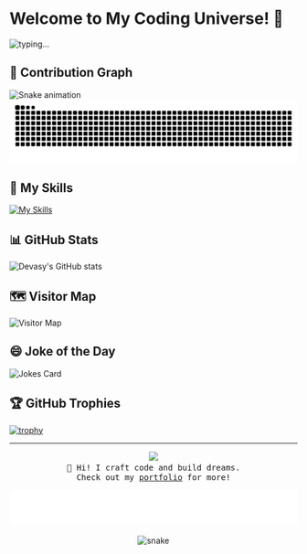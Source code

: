 
# Welcome to My Coding Universe! 🚀
![typing...](https://readme-typing-svg.herokuapp.com?font=Fira+Code&weight=500&size=14&duration=3666&pause=2333&color=1677FF&repeat=true&random=false&height=21&lines=I+am+Devasy,+a+Passionate+Developer.)
<!-- <p align="center">
  <img src="path_to_your_animated_banner.gif" alt="Animated Banner">
</p> -->


## 🐍 Contribution Graph

![Snake animation](https://github.com/Devasy23/Devasy23/blob/output/github-contribution-grid-snake.svg)
<picture>
  <source media="(prefers-color-scheme: dark)" srcset="dist/github-snake-dark.svg" />
  <source media="(prefers-color-scheme: light)" srcset="dist/github-snake.svg" />
  <img alt="github-snake" src="dist/github-snake.svg" />
</picture>


## 🌟 My Skills

[![My Skills](https://skillicons.dev/icons?i=js,html,css,python,react,nodejs)](https://skillicons.dev)

## 📊 GitHub Stats

![Devasy's GitHub stats](https://github-readme-stats.vercel.app/api?username=Devasy23&show_icons=true&theme=radical)

## 🗺️ Visitor Map

![Visitor Map](https://visitor-badge.glitch.me/badge?page_id=Devasy23.Devasy23)

## 😄 Joke of the Day

![Jokes Card](https://readme-jokes.vercel.app/api)

## 🏆 GitHub Trophies

[![trophy](https://github-profile-trophy.vercel.app/?username=Devasy23&theme=onedark)](https://github.com/ryo-ma/github-profile-trophy)

---

<p align="center">
  <img src="https://github.com/Devasy23.png" width="100px">
  <br>
  <samp>
    👋 Hi! I craft code and build dreams.
    <br>Check out my <a href="devasypatel.netlify.app">portfolio</a> for more!
  </samp>
</p>

![Metrics](metrics.plugin.achievements.compact.svg)
<p align="center">
  <img src="https://github.com/Devasy23/Devasy23/blob/main/assets/github-contribution-grid-snake.svg" alt="snake"></center>
</p>